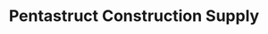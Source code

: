 ---
title: "Pentastruct Construction Supply"
url: /san-pablo/pentastruct-construction-supply/
shop: hardware
---